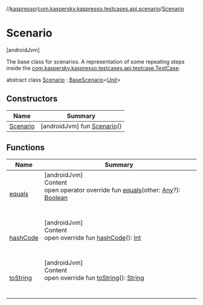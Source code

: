 //[kaspresso](../../index.md)/[com.kaspersky.kaspresso.testcases.api.scenario](../index.md)/[Scenario](index.md)



# Scenario  
 [androidJvm] 

The base class for scenarios. A representation of some repeating steps inside the [com.kaspersky.kaspresso.testcases.api.testcase.TestCase](../../com.kaspersky.kaspresso.testcases.api.testcase/-test-case/index.md).

abstract class [Scenario](index.md) : [BaseScenario](../-base-scenario/index.md)<[Unit](https://kotlinlang.org/api/latest/jvm/stdlib/kotlin/-unit/index.html)>    


## Constructors  
  
|  Name|  Summary| 
|---|---|
| [Scenario](-scenario.md)|  [androidJvm] fun [Scenario](-scenario.md)()   <br>


## Functions  
  
|  Name|  Summary| 
|---|---|
| [equals](https://kotlinlang.org/api/latest/jvm/stdlib/kotlin/-any/equals.html)| [androidJvm]  <br>Content  <br>open operator override fun [equals](https://kotlinlang.org/api/latest/jvm/stdlib/kotlin/-any/equals.html)(other: [Any](https://kotlinlang.org/api/latest/jvm/stdlib/kotlin/-any/index.html)?): [Boolean](https://kotlinlang.org/api/latest/jvm/stdlib/kotlin/-boolean/index.html)  <br><br><br>
| [hashCode](https://kotlinlang.org/api/latest/jvm/stdlib/kotlin/-any/hash-code.html)| [androidJvm]  <br>Content  <br>open override fun [hashCode](https://kotlinlang.org/api/latest/jvm/stdlib/kotlin/-any/hash-code.html)(): [Int](https://kotlinlang.org/api/latest/jvm/stdlib/kotlin/-int/index.html)  <br><br><br>
| [toString](https://kotlinlang.org/api/latest/jvm/stdlib/kotlin/-any/to-string.html)| [androidJvm]  <br>Content  <br>open override fun [toString](https://kotlinlang.org/api/latest/jvm/stdlib/kotlin/-any/to-string.html)(): [String](https://kotlinlang.org/api/latest/jvm/stdlib/kotlin/-string/index.html)  <br><br><br>

